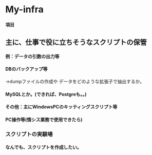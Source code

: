 # My-infra

#### 項目

## 主に、仕事で役に立ちそうなスクリプトの保管

#### 例：データの引数の出力等

#### DBのバックアップ等
→dumpファイルの作成や
データをどのような拡張子で抽出するか。

####  MySQLとか。(できれば、Postgreも。。)

#### その他：主にWindowsPCのキッティングスクリプト等

#### PC操作等(情シス業務で使用できたら)

### スクリプトの実験場

#### なんでも、スクリプトを作成したい。
